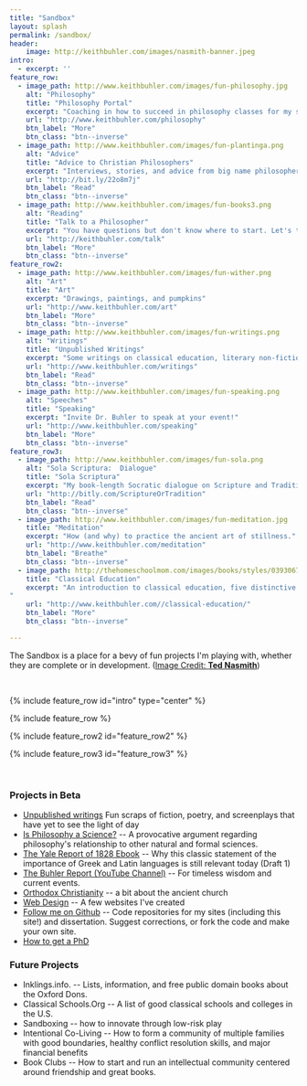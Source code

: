 ```yaml
---
title: "Sandbox"
layout: splash
permalink: /sandbox/
header:
    image: http://keithbuhler.com/images/nasmith-banner.jpeg
intro: 
  - excerpt: ''
feature_row:
  - image_path: http://www.keithbuhler.com/images/fun-philosophy.jpg
    alt: "Philosophy"
    title: "Philosophy Portal"
    excerpt: "Coaching in how to succeed in philosophy classes for my students and others who might be interested."
    url: "http://www.keithbuhler.com/philosophy"
    btn_label: "More"
    btn_class: "btn--inverse"
  - image_path: http://www.keithbuhler.com/images/fun-plantinga.png
    alt: "Advice"
    title: "Advice to Christian Philosophers"
    excerpt: "Interviews, stories, and advice from big name philosophers."
    url: "http://bit.ly/22o8m7j"
    btn_label: "Read"
    btn_class: "btn--inverse"
  - image_path: http://www.keithbuhler.com/images/fun-books3.png
    alt: "Reading"
    title: "Talk to a Philosopher"
    excerpt: "You have questions but don't know where to start. Let's talk!"
    url: "http://keithbuhler.com/talk"
    btn_label: "More"
    btn_class: "btn--inverse"
feature_row2:
  - image_path: http://www.keithbuhler.com/images/fun-wither.png
    alt: "Art"
    title: "Art"
    excerpt: "Drawings, paintings, and pumpkins"
    url: "http://www.keithbuhler.com/art"
    btn_label: "More"
    btn_class: "btn--inverse"
  - image_path: http://www.keithbuhler.com/images/fun-writings.png
    alt: "Writings"
    title: "Unpublished Writings"
    excerpt: "Some writings on classical education, literary non-fiction, web content, and more"
    url: "http://www.keithbuhler.com/writings"
    btn_label: "Read"
    btn_class: "btn--inverse"
  - image_path: http://www.keithbuhler.com/images/fun-speaking.png
    alt: "Speeches"
    title: "Speaking"
    excerpt: "Invite Dr. Buhler to speak at your event!"
    url: "http://www.keithbuhler.com/speaking"
    btn_label: "More"
    btn_class: "btn--inverse"
feature_row3:
  - image_path: http://www.keithbuhler.com/images/fun-sola.png
    alt: "Sola Scriptura:  Dialogue"
    title: "Sola Scriptura"
    excerpt: "My book-length Socratic dialogue on Scripture and Tradition for Catholics, Protestants, and the utterly confused."
    url: "http://bitly.com/ScriptureOrTradition"
    btn_label: "Read"
    btn_class: "btn--inverse"
  - image_path: http://www.keithbuhler.com/images/fun-meditation.jpg
    title: "Meditation"
    excerpt: "How (and why) to practice the ancient art of stillness."
    url: "http://www.keithbuhler.com/meditation"
    btn_label: "Breathe"
    btn_class: "btn--inverse"
  - image_path: http://thehomeschoolmom.com/images/books/styles/0393067084.jpg
    title: "Classical Education"
    excerpt: "An introduction to classical education, five distinctive features, resources, news, and more. 
"
    url: "http://www.keithbuhler.com//classical-education/"
    btn_label: "More"
    btn_class: "btn--inverse"

---
```


The Sandbox is a place for a bevy of fun projects I'm playing with, whether they are complete or in development. ([Image Credit: **Ted Nasmith**](http://www.tednasmith.com/))

<br>

{% include feature_row id="intro" type="center" %}

{% include feature_row %}

{% include feature_row2 id="feature_row2" %}

{% include feature_row3 id="feature_row3" %}

<br>



### Projects in Beta

- [Unpublished writings](/unpublished-writings) Fun scraps of fiction, poetry, and screenplays that have yet to see the light of day
- [Is Philosophy a Science?](http://www.philosophyisscience.com/) -- A provocative argument regarding philosophy's relationship to other natural and formal sciences. 
- [The Yale Report of 1828 Ebook](http://www.keithbuhler.com/yalereport) -- Why this classic statement of the importance of Greek and Latin languages is still relevant today (Draft 1)
- [The Buhler Report (YouTube Channel)](https://www.youtube.com/channel/UC9HkYtB0VI6kwDmnmNgLr3A) -- For timeless wisdom and current events. 
- [Orthodox Christianity](http://www.keithbuhler.com/buhlerreport/orthodoxy) -- a bit about the ancient church 
- [Web Design](/sites) -- A few websites I've created
- [Follow me on Github](http://bit.ly/keithbuhlergithub) -- Code repositories for my sites (including this site!) and dissertation. Suggest corrections, or fork the code and make your own site. 
- <a href="/phd-how-to/">How to get a PhD</a>


### Future Projects

- Inklings.info. -- Lists, information, and free public domain books about the Oxford Dons. 
- Classical Schools.Org -- A list of good classical schools and colleges in the U.S. 
- Sandboxing -- how to innovate through low-risk play
- Intentional Co-Living -- How to form a community of multiple families with good boundaries, healthy conflict resolution skills, and major financial benefits
- Book Clubs -- How to start and run an intellectual community centered around friendship and great books. 



